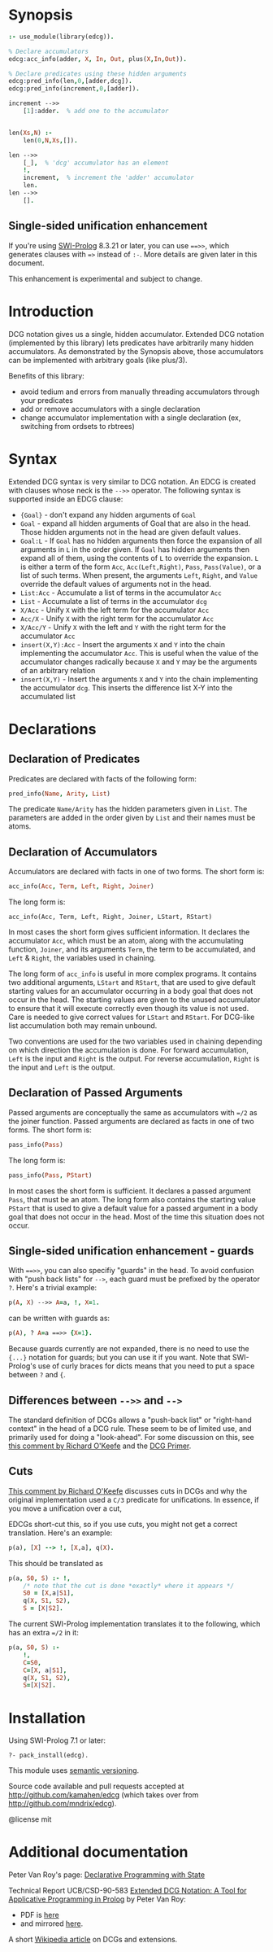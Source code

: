 # Synopsis

```prolog
:- use_module(library(edcg)).

% Declare accumulators
edcg:acc_info(adder, X, In, Out, plus(X,In,Out)).

% Declare predicates using these hidden arguments
edcg:pred_info(len,0,[adder,dcg]).
edcg:pred_info(increment,0,[adder]).

increment -->>
    [1]:adder.  % add one to the accumulator


len(Xs,N) :-
    len(0,N,Xs,[]).

len -->>
    [_],  % 'dcg' accumulator has an element
    !,
    increment,  % increment the 'adder' accumulator
    len.
len -->>
    [].
```

## Single-sided unification enhancement

If you're using [SWI-Prolog](http://www.swi-prolog.org) 8.3.21 or
later, you can use `==>>`, which generates clauses with `=>` instead
of `:-`. More details are given later in this document.

This enhancement is experimental and subject to change.



# Introduction

DCG notation gives us a single, hidden accumulator.  Extended DCG notation (implemented by this library) lets predicates have arbitrarily many hidden accumulators. As demonstrated by the Synopsis above, those accumulators can be implemented with arbitrary goals (like plus/3).

Benefits of this library:

  * avoid tedium and errors from manually threading accumulators through your predicates
  * add or remove accumulators with a single declaration
  * change accumulator implementation with a single declaration (ex, switching from ordsets to rbtrees)

# Syntax

Extended DCG syntax is very similar to DCG notation.  An EDCG is created with clauses whose neck is the `-->>` operator.  The following syntax is supported inside an EDCG clause:

  * `{Goal}` - don't expand any hidden arguments of `Goal`
  * `Goal` - expand all hidden arguments of Goal that are also in the head. Those hidden arguments not in the head are given default values.
  * `Goal:L` - If `Goal` has no hidden arguments then force the expansion of all arguments in `L` in the order given. If `Goal` has hidden arguments then expand all of them, using the contents of `L` to override the expansion. `L` is either a term of the form `Acc`, `Acc(Left,Right)`, `Pass`, `Pass(Value)`, or a list of such terms. When present, the arguments `Left`, `Right`, and `Value` override the default values of arguments not in the head.
  * `List:Acc` - Accumulate a list of terms in the accumulator `Acc`
  * `List` - Accumulate a list of terms in the accumulator `dcg`
  * `X/Acc` - Unify `X` with the left term for the accumulator `Acc`
  * `Acc/X` - Unify `X` with the right term for the accumulator `Acc`
  * `X/Acc/Y` - Unify `X` with the left and `Y` with the right term for the accumulator `Acc`
  * `insert(X,Y):Acc` - Insert the arguments `X` and `Y` into the chain implementing the accumulator `Acc`. This is useful when the value of the accumulator changes radically because `X` and `Y` may be the arguments of an arbitrary relation
  * `insert(X,Y)` - Insert the arguments `X` and `Y` into the chain implementing the accumulator `dcg`. This inserts the difference list X-Y into the accumulated list

# Declarations

## Declaration of Predicates

Predicates are declared with facts of the following form:

```prolog
pred_info(Name, Arity, List)
```

The predicate `Name/Arity` has the hidden parameters given in `List`. The parameters are added in the order given by `List` and their names must be atoms.

## Declaration of Accumulators

Accumulators are declared with facts in one of two forms. The short form is:

```prolog
acc_info(Acc, Term, Left, Right, Joiner)
```

The long form is:

```
acc_info(Acc, Term, Left, Right, Joiner, LStart, RStart)
```

In most cases the short form gives sufficient information. It declares the accumulator `Acc`, which must be an atom, along with the accumulating function, `Joiner`, and its arguments `Term`, the term to be accumulated, and `Left` & `Right`, the variables used in chaining.

The long form of `acc_info` is useful in more complex programs. It contains two additional arguments, `LStart` and `RStart`, that are used to give default starting values for an accumulator occurring in a body goal that does not occur in the head. The starting values are given to the unused accumulator to ensure that it will execute correctly even though its value is not used. Care is needed to give correct values for `LStart` and `RStart`. For DCG-like list accumulation both may remain unbound.

Two conventions are used for the two variables used in chaining depending on which direction the accumulation is done. For forward accumulation, `Left` is the input and `Right` is the output. For reverse accumulation, `Right` is the input and `Left` is the output.

## Declaration of Passed Arguments

Passed arguments are conceptually the same as accumulators with `=/2` as the joiner function.  Passed arguments are declared as facts in one of two forms. The short form is:

```prolog
pass_info(Pass)
```

The long form is:

```prolog
pass_info(Pass, PStart)
```

In most cases the short form is sufficient. It declares a passed argument `Pass`, that must be an atom. The long form also contains the starting value `PStart` that is used to give a default value for a passed argument in a body goal that does not occur in the head. Most of the time this situation does not occur.

## Single-sided unification enhancement - guards

With `==>>`, you can also specifiy "guards" in the head.
To avoid confusion with "push back lists" for `-->`, each guard
must be prefixed by the operator `?`.
Here's a trivial example:
```prolog
p(A, X) -->> A=a, !, X=1.
```
can be written with guards as:
```prolog
p(A), ? A=a ==>> {X=1}.
```

Because guards currently are not expanded, there is no need to use the
`{...}` notation for guards; but you can use it if you want.  Note
that SWI-Prolog's use of curly braces for dicts means that you need to
put a space between `?` and `{`.

## Differences between `-->>` and `-->`

The standard definition of DCGs allows a "push-back list" or
"right-hand context" in the head of a DCG rule. These seem to be of
limited use, and primarily used for doing a "look-ahead". For some
discussion on this, see [this comment by Richard
O'Keefe](https://swi-prolog.iai.uni-bonn.narkive.com/cOnL0aGn/push-back-lists-on-dcg-rule-heads)
and the [DCG Primer](https://www.metalevel.at/prolog/dcg).

## Cuts

[This comment by Richard
O'Keefe](https://swi-prolog.iai.uni-bonn.narkive.com/cOnL0aGn/push-back-lists-on-dcg-rule-heads)
discusses cuts in DCGs and why the original implementation used a
`C/3` predicate for unifications. In essence, if you move a unification over a cut,

EDCGs short-cut this, so if you use cuts, you might not get a correct
translation. Here's an example:
```prolog
p(a), [X] --> !, [X,a], q(X).
```

This should be translated as
```prolog
p(a, S0, S) :- !,
    /* note that the cut is done *exactly* where it appears */
    S0 = [X,a|S1],
    q(X, S1, S2),
    S = [X|S2].
```

The current SWI-Prolog implementation translates it to the following,
which has an extra `=/2` in it:
```prolog
p(a, S0, S) :-
    !,
    C=S0,
    C=[X, a|S1],
    q(X, S1, S2),
    S=[X|S2].
```

# Installation

Using SWI-Prolog 7.1 or later:

    ?- pack_install(edcg).

This module uses [semantic versioning](http://semver.org/).

Source code available and pull requests accepted at
http://github.com/kamahen/edcg (which takes over from
http://github.com/mndrix/edcg).

@license mit

# Additional documentation

Peter Van Roy's page: [Declarative Programming with State](https://www.info.ucl.ac.be/~pvr/edcg.html)

Technical Report UCB/CSD-90-583 [Extended DCG Notation: A Tool for Applicative Programming in Prolog](https://www2.eecs.berkeley.edu/Pubs/TechRpts/1990/5471.html) by Peter Van Roy:

  * PDF is [here](https://www2.eecs.berkeley.edu/Pubs/TechRpts/1990/CSD-90-583.pdf)
  * and mirrored [here](https://github.com/kamahen/edcg/blob/master/docs/CSD-90-583.pdf).

A short [Wikipedia article](https://en.wikipedia.org/wiki/Definite_clause_grammar#Extensions) on DCGs and extensions.
